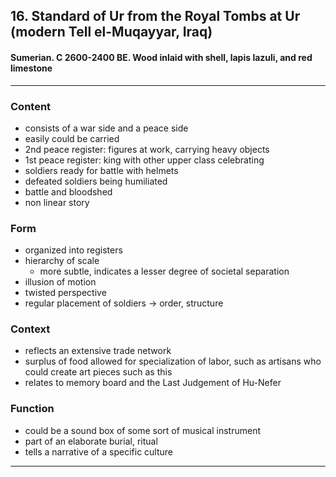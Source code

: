 <!-- order:1 -->
## 16. Standard of Ur from the Royal Tombs at Ur (modern Tell el-Muqayyar, Iraq)
#### Sumerian. C 2600-2400 BE. Wood inlaid with shell, lapis lazuli, and red limestone
---

### Content
- consists of a war side and a peace side
- easily could be carried
- 2nd peace register: figures at work, carrying heavy objects
- 1st peace register: king with other upper class celebrating
- soldiers ready for battle with helmets
- defeated soldiers being humiliated
- battle and bloodshed
- non linear story

### Form
- organized into registers
- hierarchy of scale
  - more subtle, indicates a lesser degree of societal separation
- illusion of motion
- twisted perspective
- regular placement of soldiers -> order, structure

### Context
- reflects an extensive trade network
- surplus of food allowed for specialization of labor, such as artisans who could create art pieces such as this
- relates to memory board and the Last Judgement of Hu-Nefer

### Function
- could be a sound box of some sort of musical instrument
- part of an elaborate burial, ritual
- tells a narrative of a specific culture

---
